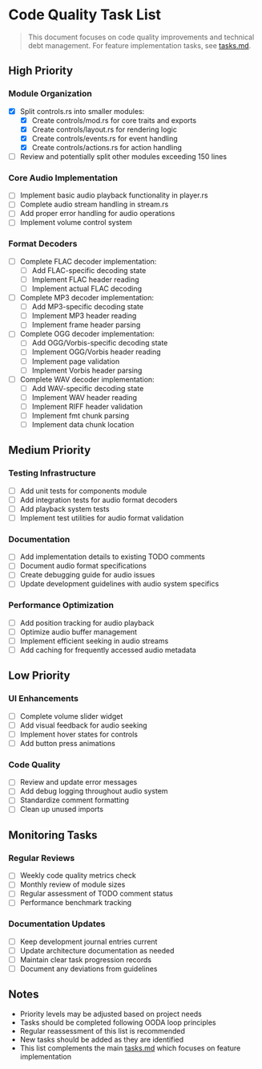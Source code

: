 # Code Quality Task List

> This document focuses on code quality improvements and technical debt management. For feature implementation tasks, see [tasks.md](tasks.md).

## High Priority

### Module Organization
- [x] Split controls.rs into smaller modules:
  - [x] Create controls/mod.rs for core traits and exports
  - [x] Create controls/layout.rs for rendering logic
  - [x] Create controls/events.rs for event handling
  - [x] Create controls/actions.rs for action handling
- [ ] Review and potentially split other modules exceeding 150 lines

### Core Audio Implementation
- [ ] Implement basic audio playback functionality in player.rs
- [ ] Complete audio stream handling in stream.rs
- [ ] Add proper error handling for audio operations
- [ ] Implement volume control system

### Format Decoders
- [ ] Complete FLAC decoder implementation:
  - [ ] Add FLAC-specific decoding state
  - [ ] Implement FLAC header reading
  - [ ] Implement actual FLAC decoding
- [ ] Complete MP3 decoder implementation:
  - [ ] Add MP3-specific decoding state
  - [ ] Implement MP3 header reading
  - [ ] Implement frame header parsing
- [ ] Complete OGG decoder implementation:
  - [ ] Add OGG/Vorbis-specific decoding state
  - [ ] Implement OGG/Vorbis header reading
  - [ ] Implement page validation
  - [ ] Implement Vorbis header parsing
- [ ] Complete WAV decoder implementation:
  - [ ] Add WAV-specific decoding state
  - [ ] Implement WAV header reading
  - [ ] Implement RIFF header validation
  - [ ] Implement fmt chunk parsing
  - [ ] Implement data chunk location

## Medium Priority

### Testing Infrastructure
- [ ] Add unit tests for components module
- [ ] Add integration tests for audio format decoders
- [ ] Add playback system tests
- [ ] Implement test utilities for audio format validation

### Documentation
- [ ] Add implementation details to existing TODO comments
- [ ] Document audio format specifications
- [ ] Create debugging guide for audio issues
- [ ] Update development guidelines with audio system specifics

### Performance Optimization
- [ ] Add position tracking for audio playback
- [ ] Optimize audio buffer management
- [ ] Implement efficient seeking in audio streams
- [ ] Add caching for frequently accessed audio metadata

## Low Priority

### UI Enhancements
- [ ] Complete volume slider widget
- [ ] Add visual feedback for audio seeking
- [ ] Implement hover states for controls
- [ ] Add button press animations

### Code Quality
- [ ] Review and update error messages
- [ ] Add debug logging throughout audio system
- [ ] Standardize comment formatting
- [ ] Clean up unused imports

## Monitoring Tasks

### Regular Reviews
- [ ] Weekly code quality metrics check
- [ ] Monthly review of module sizes
- [ ] Regular assessment of TODO comment status
- [ ] Performance benchmark tracking

### Documentation Updates
- [ ] Keep development journal entries current
- [ ] Update architecture documentation as needed
- [ ] Maintain clear task progression records
- [ ] Document any deviations from guidelines

## Notes

- Priority levels may be adjusted based on project needs
- Tasks should be completed following OODA loop principles
- Regular reassessment of this list is recommended
- New tasks should be added as they are identified
- This list complements the main [tasks.md](tasks.md) which focuses on feature implementation
